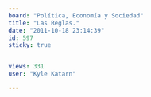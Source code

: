 ```yaml
---
board: "Política, Economía y Sociedad"
title: "Las Reglas."
date: "2011-10-18 23:14:39"
id: 597
sticky: true


views: 331
user: "Kyle Katarn"

---
```

